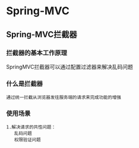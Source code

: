 # Spring-MVC

## Spring-MVC拦截器

### 拦截器的基本工作原理
   
   SpringMVC拦截器可以通过配置过滤器来解决乱码问题

### 什么是拦截器
    
    
    通过统一拦截从浏览器发往服务端的请求来完成功能的增强
### 使用场景
    
    1.解决请求的共性问题：
       乱码问题
       权限验证问题